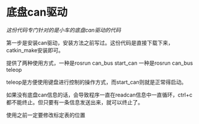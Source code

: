 # 底盘can驱动

*这份代码专门针对的是小车的底盘can驱动的代码*

第一步是安装can驱动，安装方法之前写过。这份代码是直接下载下来，catkin_make安装即可。

提供了两种使用方式，一种是rosrun can_bus start_can   一种是rosrun can_bus teleop

teleop是方便使用键盘进行控制的操作方式，而start_can则就是正常得启动。

如果没有底盘can信息的话，会导致程序一直在readcan信息中一直循环，ctrl+c都不能终止。但只要有一条信息发送出来，就可以终止了。

使用之前一定要修改标定表的位置

